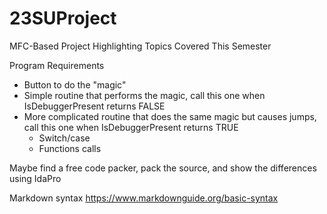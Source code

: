 # 23SUProject

MFC-Based Project Highlighting Topics Covered This Semester

Program Requirements
- Button to do the "magic"
- Simple routine that performs the magic, call this one when IsDebuggerPresent returns FALSE
- More complicated routine that does the same magic but causes jumps, call this one when IsDebuggerPresent returns TRUE
  - Switch/case
  - Functions calls
  
Maybe find a free code packer, pack the source, and show the differences using IdaPro

Markdown syntax https://www.markdownguide.org/basic-syntax
